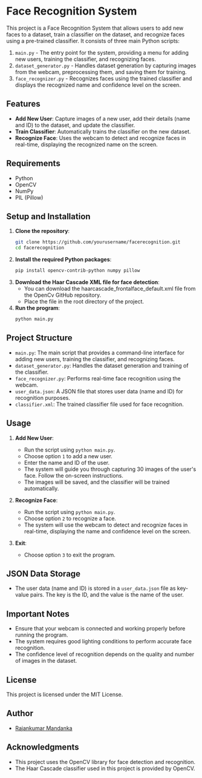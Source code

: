 # Face Recognition System

This project is a Face Recognition System that allows users to add new faces to a dataset, train a classifier on the dataset, and recognize faces using a pre-trained classifier. It consists of three main Python scripts:

1. `main.py` - The entry point for the system, providing a menu for adding new users, training the classifier, and recognizing faces.
2. `dataset_generator.py` - Handles dataset generation by capturing images from the webcam, preprocessing them, and saving them for training.
3. `face_recognizer.py` - Recognizes faces using the trained classifier and displays the recognized name and confidence level on the screen.

## Features

- **Add New User**: Capture images of a new user, add their details (name and ID) to the dataset, and update the classifier.
- **Train Classifier**: Automatically trains the classifier on the new dataset.
- **Recognize Face**: Uses the webcam to detect and recognize faces in real-time, displaying the recognized name on the screen.

## Requirements

- Python
- OpenCV
- NumPy
- PIL (Pillow)

## Setup and Installation

1. **Clone the repository**:
   ```bash
   git clone https://github.com/yourusername/facerecognition.git
   cd facerecognition
2. **Install the required Python packages**: 
    ```bash
    pip install opencv-contrib-python numpy pillow
3. **Download the Haar Cascade XML file for face detection**:
    - You can download the haarcascade_frontalface_default.xml file from the OpenCv GitHub repository.
    - Place the file in the root directory of the project.
4. **Run the program**:
    ```bash
    python main.py

## Project Structure

- `main.py`: The main script that provides a command-line interface for adding new users, training the classifier, and recognizing faces.
- `dataset_generator.py`: Handles the dataset generation and training of the classifier.
- `face_recognizer.py`: Performs real-time face recognition using the webcam.
- `user_data.json`: A JSON file that stores user data (name and ID) for recognition purposes.
- `classifier.xml`: The trained classifier file used for face recognition.

## Usage

1. **Add New User**:
   - Run the script using `python main.py`.
   - Choose option `1` to add a new user.
   - Enter the name and ID of the user.
   - The system will guide you through capturing 30 images of the user's face. Follow the on-screen instructions.
   - The images will be saved, and the classifier will be trained automatically.

2. **Recognize Face**:
   - Run the script using `python main.py`.
   - Choose option `2` to recognize a face.
   - The system will use the webcam to detect and recognize faces in real-time, displaying the name and confidence level on the screen.

3. **Exit**:
   - Choose option `3` to exit the program.

## JSON Data Storage

- The user data (name and ID) is stored in a `user_data.json` file as key-value pairs. The key is the ID, and the value is the name of the user.

## Important Notes

- Ensure that your webcam is connected and working properly before running the program.
- The system requires good lighting conditions to perform accurate face recognition.
- The confidence level of recognition depends on the quality and number of images in the dataset.

## License

This project is licensed under the MIT License.

## Author

- [Rajankumar Mandanka](https://github.com/rajanmandanka07/Face-Recognition.git)

## Acknowledgments

- This project uses the OpenCV library for face detection and recognition.
- The Haar Cascade classifier used in this project is provided by OpenCV.
